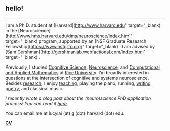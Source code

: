 ## hello!
***
I am a Ph.D. student at [Harvard](http://www.harvard.edu" target="_blank)  in the [Neuroscience](http://www.hms.harvard.edu/dms/neuroscience/index.html" target="_blank)  program, supported by an [NSF Graduate Research Fellowship](https://www.nsfgrfp.org/" target="_blank) . I am advised by [Sam Gershman](http://gershmanlab.webfactional.com/index.html" target="_blank) . 

Previously, I studied [Cognitive Science](http://cogsci.rice.edu/), [Neuroscience](http://neuroscience.rice.edu), and [Computational and Applied Mathematics](http://www.caam.rice.edu/) at [Rice University](http://www.rice.edu/). I’m broadly interested in questions at the intersection of cognitive and systems neuroscience. Besides [research](./research.html), I enjoy [teaching](./teaching.html), playing the piano, running, [writing poetry](http://subcorticalsongs.wordpress.com/), and classical music.

*I recently wrote a blog post about the (neuro)science PhD application process! You can read it [here](https://lucyblogs.wordpress.com/2018/08/02/all-about-phd-applications/).*

You can email me at lucylai (at) g (dot) harvard (dot) edu.

**[CV](./lai_cv.pdf)**
